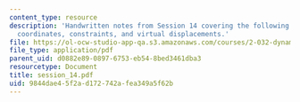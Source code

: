 ```yaml
---
content_type: resource
description: 'Handwritten notes from Session 14 covering the following topics: Generalized
  coordinates, constraints, and virtual displacements.'
file: https://ol-ocw-studio-app-qa.s3.amazonaws.com/courses/2-032-dynamics-fall-2004/9844dae45f2ad172742afea349a5f62b_session_14.pdf
file_type: application/pdf
parent_uid: d0882e89-0897-6753-eb54-8bed3461dba3
resourcetype: Document
title: session_14.pdf
uid: 9844dae4-5f2a-d172-742a-fea349a5f62b
---
```

